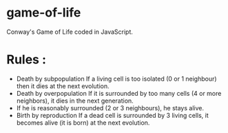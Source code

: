 # game-of-life
Conway's Game of Life coded in JavaScript.

# Rules :
- Death by subpopulation If a living cell is too isolated (0 or 1 neighbour) then it dies at the next evolution.
- Death by overpopulation If it is surrounded by too many cells (4 or more neighbors), it dies in the next generation.
- If he is reasonably surrounded (2 or 3 neighbours), he stays alive.
- Birth by reproduction If a dead cell is surrounded by 3 living cells, it becomes alive (it is born) at the next evolution.
